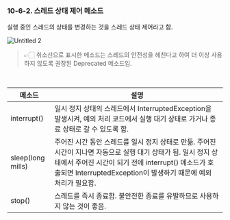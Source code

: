 ### 10-6-2. 스레드 상태 제어 메소드

실행 중인 스레드의 상태를 변경하는 것을 스레드 상태 제어라고 함.

![Untitled 2](https://user-images.githubusercontent.com/80656733/150925363-a610b2ac-c461-4891-a070-750500639033.png)

> 👉🏻 취소선으로 표시한 메소드는 스레드의 안전성을 헤친다고 하여 더 이상 사용하지 않도록 권장된 Deprecated 메소드임.

<br>

| 메소드 | 설명 |
|---|---|
| interrupt() | 일시 정지 상태의 스레드에서 InterruptedException을 발생시켜, 예외 처리 코드에서 실행 대기 상태로 가거나 종료 상태로 갈 수 있도록 함. |
| sleep(long mills) | 주어진 시간 동안 스레드를 일시 정지 상태로 만듦. 주어진 시간이 지나면 자동으로 실행 대기 상태가 됨. 일시 정지 상태에서 주어진 시간이 되기 전에 interrupt() 메소드가 호출되면 InterruptedException이 발생하기 때문에 예외 처리가 필요함. |
| stop() | 스레드를 즉시 종료함. 불안전한 종료를 유발하므로 사용하지 않는 것이 좋음. |
